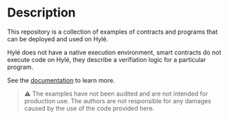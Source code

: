 # Description

This repository is a collection of examples of contracts and programs that can be deployed and used on Hylé.

Hylé does not have a native execution environment, smart contracts do not execute code on Hylé, they describe a verifiation logic for a particular program. 


See the [documentation]([url](https://docs.hyle.eu/developers/using-the-cli/your-first-smart-contract/)) to learn more.

> ⚠️ The examples have not been audited and are not intended for production use.
> The authors are not responsible for any damages caused by the use of the code provided here.
